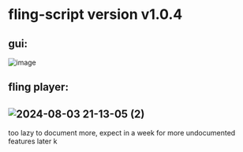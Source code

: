 # fling-script version v1.0.4

## gui:
![image](https://github.com/user-attachments/assets/7b334603-9b7a-4abd-bea9-82367b5a8d3e)


## fling player: 
       

## ![2024-08-03 21-13-05 (2)](https://github.com/user-attachments/assets/2b6d1b02-304a-4111-8045-0dbe17cdfb36)



too lazy to document more, expect in a week for more undocumented features later k
